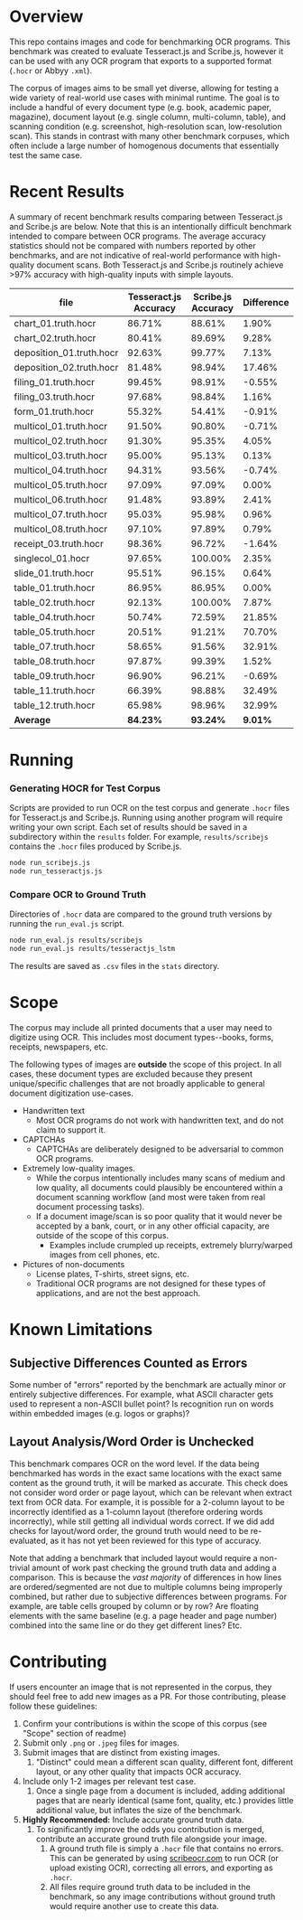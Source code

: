 # Overview
This repo contains images and code for benchmarking OCR programs.  This benchmark was created to evaluate Tesseract.js and Scribe.js, however it can be used with any OCR program that exports to a supported format (`.hocr` or Abbyy `.xml`).

The corpus of images aims to be small yet diverse, allowing for testing a wide variety of real-world use cases with minimal runtime.  The goal is to include a handful of every document type (e.g. book, academic paper, magazine), document layout (e.g. single column, multi-column, table), and scanning condition (e.g. screenshot, high-resolution scan, low-resolution scan).  This stands in contrast with many other benchmark corpuses, which often include a large number of homogenous documents that essentially test the same case.

# Recent Results
A summary of recent benchmark results comparing between Tesseract.js and Scribe.js are below.  Note that this is an intentionally difficult benchmark intended to compare between OCR programs.  The average accuracy statistics should not be compared with numbers reported by other benchmarks, and are not indicative of real-world performance with high-quality document scans.  Both Tesseract.js and Scribe.js routinely achieve >97% accuracy with high-quality inputs with simple layouts.

| file | Tesseract.js Accuracy | Scribe.js Accuracy | Difference |
| --- | --- | --- | --- |
| chart_01.truth.hocr | 86.71% | 88.61% | 1.90% |
| chart_02.truth.hocr | 80.41% | 89.69% | 9.28% |
| deposition_01.truth.hocr | 92.63% | 99.77% | 7.13% |
| deposition_02.truth.hocr | 81.48% | 98.94% | 17.46% |
| filing_01.truth.hocr | 99.45% | 98.91% | -0.55% |
| filing_03.truth.hocr | 97.68% | 98.84% | 1.16% |
| form_01.truth.hocr | 55.32% | 54.41% | -0.91% |
| multicol_01.truth.hocr | 91.50% | 90.80% | -0.71% |
| multicol_02.truth.hocr | 91.30% | 95.35% | 4.05% |
| multicol_03.truth.hocr | 95.00% | 95.13% | 0.13% |
| multicol_04.truth.hocr | 94.31% | 93.56% | -0.74% |
| multicol_05.truth.hocr | 97.09% | 97.09% | 0.00% |
| multicol_06.truth.hocr | 91.48% | 93.89% | 2.41% |
| multicol_07.truth.hocr | 95.03% | 95.98% | 0.96% |
| multicol_08.truth.hocr | 97.10% | 97.89% | 0.79% |
| receipt_03.truth.hocr | 98.36% | 96.72% | -1.64% |
| singlecol_01.hocr | 97.65% | 100.00% | 2.35% |
| slide_01.truth.hocr | 95.51% | 96.15% | 0.64% |
| table_01.truth.hocr | 86.95% | 86.95% | 0.00% |
| table_02.truth.hocr | 92.13% | 100.00% | 7.87% |
| table_04.truth.hocr | 50.74% | 72.59% | 21.85% |
| table_05.truth.hocr | 20.51% | 91.21% | 70.70% |
| table_07.truth.hocr | 58.65% | 91.56% | 32.91% |
| table_08.truth.hocr | 97.87% | 99.39% | 1.52% |
| table_09.truth.hocr | 96.90% | 96.21% | -0.69% |
| table_11.truth.hocr | 66.39% | 98.88% | 32.49% |
| table_12.truth.hocr | 65.98% | 98.96% | 32.99% |
| **Average** | **84.23%** | **93.24%** | **9.01%** |

# Running
### Generating HOCR for Test Corpus
Scripts are provided to run OCR on the test corpus and generate `.hocr` files for Tesseract.js and Scribe.js.  Running using another program will require writing your own script.  Each set of results should be saved in a subdirectory within the `results` folder.  For example, `results/scribejs` contains the `.hocr` files produced by Scribe.js.

```sh
node run_scribejs.js
node run_tesseractjs.js
```

### Compare OCR to Ground Truth
Directories of `.hocr` data are compared to the ground truth versions by running the `run_eval.js` script.

```sh
node run_eval.js results/scribejs
node run_eval.js results/tesseractjs_lstm
```
The results are saved as `.csv` files in the `stats` directory.

# Scope
The corpus may include all printed documents that a user may need to digitize using OCR.  This includes most document types--books, forms, receipts, newspapers, etc. 

The following types of images are **outside** the scope of this project.  In all cases, these document types are excluded because they present unique/specific challenges that are not broadly applicable to general document digitization use-cases. 
- Handwritten text
	- Most OCR programs do not work with handwritten text, and do not claim to support it.
- CAPTCHAs
	- CAPTCHAs are deliberately designed to be adversarial to common OCR programs.
- Extremely low-quality images.
	- While the corpus intentionally includes many scans of medium and low quality, all documents could plausibly be encountered within a document scanning workflow (and most were taken from real document processing tasks).
	- If a document image/scan is so poor quality that it would never be accepted by a bank, court, or in any other official capacity, are outside of the scope of this corpus. 
		- Examples include crumpled up receipts, extremely blurry/warped images from cell phones, etc. 
- Pictures of non-documents
	- License plates, T-shirts, street signs, etc.
	- Traditional OCR programs are not designed for these types of applications, and are not the best approach.

# Known Limitations
## Subjective Differences Counted as Errors
Some number of "errors" reported by the benchmark are actually minor or entirely subjective differences.  For example, what ASCII character gets used to represent a non-ASCII bullet point?  Is recognition run on words within embedded images (e.g. logos or graphs)? 

## Layout Analysis/Word Order is Unchecked
This benchmark compares OCR on the word level.  If the data being benchmarked has words in the exact same locations with the exact same content as the ground truth, it will be marked as accurate.  This check does not consider word order or page layout, which can be relevant when extract text from OCR data.  For example, it is possible for a 2-column layout to be incorrectly identified as a 1-column layout (therefore ordering words incorrectly), while still getting all individual words correct.  If we did add checks for layout/word order, the ground truth would need to be re-evaluated, as it has not yet been reviewed for this type of accuracy. 

Note that adding a benchmark that included layout would require a non-trivial amount of work past checking the ground truth data and adding a comparison.  This is because the *vast majority* of differences in how lines are ordered/segmented are not due to multiple columns being improperly combined, but rather due to subjective differences between programs.  For example, are table cells grouped by column or by row? Are floating elements with the same baseline (e.g. a page header and page number) combined into the same line or do they get different lines?  Etc.

# Contributing
If users encounter an image that is not represented in the corpus, they should feel free to add new images as a PR.  For those contributing, please follow these guidelines:

1. Confirm your contributions is within the scope of this corpus (see "Scope" section of readme)
2. Submit only `.png` or `.jpeg` files for images.
3. Submit images that are distinct from existing images.
	1. "Distinct" could mean a different scan quality, different font, different layout, or any other quality that impacts OCR accuracy.
4. Include only 1-2 images per relevant test case.
	1. Once a single page from a document is included, adding additional pages that are nearly identical (same font, quality, etc.) provides little additional value, but inflates the size of the benchmark.
5. **Highly Recommended:** Include accurate ground truth data.
	1. To significantly improve the odds you contribution is merged, contribute an accurate ground truth file alongside your image.
		1. A ground truth file is simply a `.hocr` file that contains no errors.  This can be generated by using [scribeocr.com](https://scribeocr.com/) to run OCR (or upload existing OCR), correcting all errors, and exporting as `.hocr`.
		2. All files require ground truth data to be included in the benchmark, so any image contributions without ground truth would require another use to create this data. 

